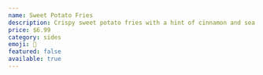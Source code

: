 ```yaml
---
name: Sweet Potato Fries
description: Crispy sweet potato fries with a hint of cinnamon and sea salt
price: $6.99
category: sides
emoji: 🍟
featured: false
available: true
---
```

